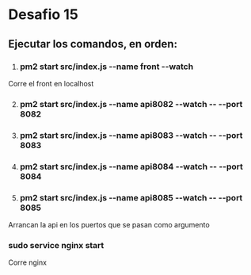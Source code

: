 # Desafio 15
## Ejecutar los comandos, en orden:
1) ### pm2 start src/index.js --name front --watch   
Corre el front en localhost

2) ### pm2 start src/index.js --name api8082 --watch -- --port 8082
3) ### pm2 start src/index.js --name api8083 --watch -- --port 8083
4) ### pm2 start src/index.js --name api8084 --watch -- --port 8084
5) ### pm2 start src/index.js --name api8085 --watch -- --port 8085
Arrancan la api en los puertos que se pasan como argumento

### sudo service nginx start
Corre nginx
